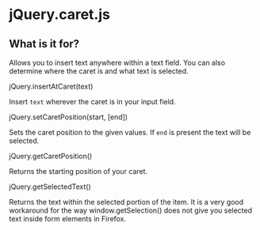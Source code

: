 # jQuery.caret.js

## What is it for?

Allows you to insert text anywhere within a text field.  You can also determine where the caret is and what text is selected.

jQuery.insertAtCaret(text)
  
  Insert `text` wherever the caret is in your input field.
  
jQuery.setCaretPosition(start, [end])

  Sets the caret position to the given values.  If `end` is present the text will be selected.

jQuery.getCaretPosition()

  Returns the starting position of your caret.

jQuery.getSelectedText()

  Returns the text within the selected portion of the item.  It is a very good workaround for the way window.getSelection() does not give you selected text inside form elements in Firefox.
